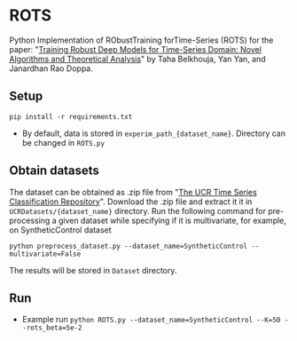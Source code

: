 # ROTS
Python Implementation of RObustTraining forTime-Series (ROTS) for the paper: "[Training Robust Deep Models for Time-Series Domain: Novel Algorithms and Theoretical Analysis]()" by Taha Belkhouja, Yan Yan, and Janardhan Rao Doppa.

## Setup 
```
pip install -r requirements.txt
```
- By default, data is stored in `experim_path_{dataset_name}`. Directory can be changed in `ROTS.py`


## Obtain datasets
The dataset can be obtained as .zip file from "[The UCR Time Series Classification Repository](http://www.timeseriesclassification.com/dataset.php)".
Download the .zip file and extract it it in `UCRDatasets/{dataset_name}` directory.
Run the following command for pre-processing a given dataset while specifying if it is multivariate, for example, on SyntheticControl dataset
```
python preprocess_dataset.py --dataset_name=SyntheticControl --multivariate=False
```
The results will be stored in `Dataset` directory. 

## Run
- Example run
```python ROTS.py --dataset_name=SyntheticControl --K=50 --rots_beta=5e-2```
